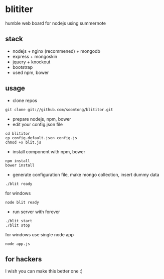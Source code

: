 blititer
========

humble web board for nodejs using summernote

## stack

- nodejs + nginx (recommened) + mongodb
- express + mongoskin
- jquery + knockout
- bootstrap
- used npm, bower

## usage

- clone repos
```shell
git clone git://github.com/soomtong/blititor.git
```

- prepare nodejs, npm, bower
- edit your config.json file
```shell
cd blititor
cp config.default.json config.js
chmod +x blit.js
```

- install component with npm, bower
```shell
npm install
bower install
```

- generate configuration file, make mongo collection, insert dummy data
```shell
./blit ready
```
for windows
```shell
node blit ready
```
- run server with forever
```shell
./blit start
./blit stop
```
for windows use single node app
```shell
node app.js
```

## for hackers

I wish you can make this better one :)
